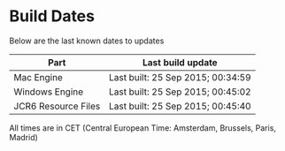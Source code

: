 # Build Dates

Below are the last known dates to updates

Part | Last build update
-----|-----
Mac Engine | Last built: 25 Sep 2015; 00:34:59
Windows Engine | Last built: 25 Sep 2015; 00:45:02
JCR6 Resource Files | Last built: 25 Sep 2015; 00:45:40
All times are in CET (Central European Time: Amsterdam, Brussels, Paris, Madrid)



